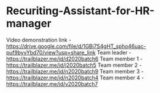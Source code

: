 # Recuriting-Assistant-for-HR-manager
Video demonstration link -https://drive.google.com/file/d/1GBi7S4gHT_spho46uac-puf9byyYbd70/view?usp=share_link
Team leader   -https://trailblazer.me/id/d2020batch6
Team member 1 -https://trailblazer.me/id/j2020batch5
Team member 2 -https://trailblazer.me/id/n2020batch9
Team member 3 -https://trailblazer.me/id/n2020batch4
Team member 4 -https://trailblazer.me/id/v2020batch7
